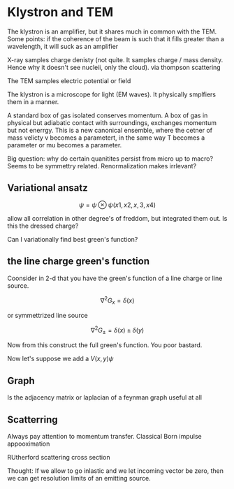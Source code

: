 Klystron and TEM
================

The klystron is an amplifier, but it shares much in common with the TEM.
Some points: if the coherence of the beam is such that it fills greater
than a wavelength, it will suck as an amplifier

X-ray samples charge denisty (not quite. It samples charge / mass
density. Hence why it doesn't see nucleii, only the cloud). via thompson
scattering

The TEM samples electric potential or field

The klystron is a microscope for light (EM waves). It physically
smplfiers them in a manner.

A standard box of gas isolated conserves momentum. A box of gas in
physical but adiabatic contact with surroundings, exchanges momentum but
not enerrgy. This is a new canonical ensemble, where the cetner of mass
velicty v becomes a parametert, in the same way T becomes a parameter or
mu becomes a parameter.

Big question: why do certain quanitites persist from micro up to macro?
Seems to be symmettry related. Renormalization makes irrlevant?

Variational ansatz
------------------

$$\psi=\psi\otimes\psi(x1,x2,x,3,x4)$$

allow all correlation in other degree's of freddom, but integrated them
out. Is this the dressed charge?

Can I variationally find best green's function?

the line charge green's function
--------------------------------

Coonsider in 2-d that you have the green's function of a line charge or
line source.

$$\nabla^{2}G_{x}=\delta(x)$$

or symmettrized line source

$$\nabla^{2}G_{\pm}=\delta(x)\pm\delta(y)$$

Now from this construct the full green's function. You poor bastard.

Now let's suppose we add a $V(x,y)\psi$

Graph
-----

Is the adjacency matrix or laplacian of a feynman graph useful at all

Scatterring
-----------

Always pay attention to momentum transfer. Classical Born impulse
appooximation

RUtherford scattering cross section

Thought: If we allow to go inlastic and we let incoming vector be zero,
then we can get resolution limits of an emitting source.
